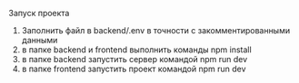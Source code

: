 Запуск проекта

1. Заполнить файл в backend/.env в точности с закомментированными данными
2. в папке backend и frontend выполнить команды npm install
3. в папке backend запустить сервер командой npm run dev
4. в папке frontend запустить проект командой npm run dev
